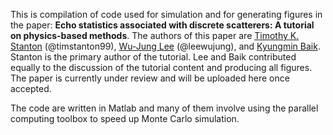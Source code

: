 This is compilation of code used for simulation and for generating figures in the paper:
**Echo statistics associated with discrete scatterers: A tutorial on physics-based methods**. The authors of this paper are [Timothy K. Stanton](mailto:tstanton@whoi.edu) (@timstanton99), [Wu-Jung Lee](mailto:wjlee@apl.washington.edu) (@leewujung), and [Kyungmin Baik](mailto:kbaik@kriss.re.kr). Stanton is the primary author of the tutorial. Lee and Baik contributed equally to the discussion of the tutorial content and producing all figures. The paper is currently under review and will be uploaded here once accepted.

The code are written in Matlab and many of them involve using the parallel computing toolbox to speed up Monte Carlo simulation.
